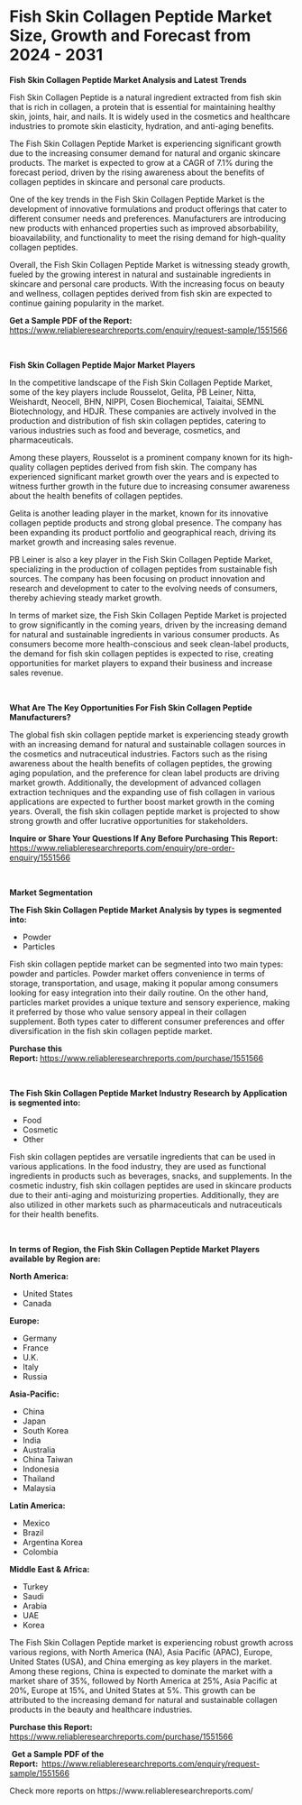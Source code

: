 <p><h1>Fish Skin Collagen Peptide Market Size, Growth and Forecast from 2024 - 2031</h1></p><p><strong>Fish Skin Collagen Peptide Market Analysis and Latest Trends</strong></p>
<p><p>Fish Skin Collagen Peptide is a natural ingredient extracted from fish skin that is rich in collagen, a protein that is essential for maintaining healthy skin, joints, hair, and nails. It is widely used in the cosmetics and healthcare industries to promote skin elasticity, hydration, and anti-aging benefits.</p><p>The Fish Skin Collagen Peptide Market is experiencing significant growth due to the increasing consumer demand for natural and organic skincare products. The market is expected to grow at a CAGR of 7.1% during the forecast period, driven by the rising awareness about the benefits of collagen peptides in skincare and personal care products.</p><p>One of the key trends in the Fish Skin Collagen Peptide Market is the development of innovative formulations and product offerings that cater to different consumer needs and preferences. Manufacturers are introducing new products with enhanced properties such as improved absorbability, bioavailability, and functionality to meet the rising demand for high-quality collagen peptides.</p><p>Overall, the Fish Skin Collagen Peptide Market is witnessing steady growth, fueled by the growing interest in natural and sustainable ingredients in skincare and personal care products. With the increasing focus on beauty and wellness, collagen peptides derived from fish skin are expected to continue gaining popularity in the market.</p></p>
<p><strong>Get a Sample PDF of the Report:&nbsp;</strong> <a href="https://www.reliableresearchreports.com/enquiry/request-sample/1551566">https://www.reliableresearchreports.com/enquiry/request-sample/1551566</a></p>
<p>&nbsp;</p>
<p><strong>Fish Skin Collagen Peptide Major Market Players</strong></p>
<p><p>In the competitive landscape of the Fish Skin Collagen Peptide Market, some of the key players include Rousselot, Gelita, PB Leiner, Nitta, Weishardt, Neocell, BHN, NIPPI, Cosen Biochemical, Taiaitai, SEMNL Biotechnology, and HDJR. These companies are actively involved in the production and distribution of fish skin collagen peptides, catering to various industries such as food and beverage, cosmetics, and pharmaceuticals.</p><p>Among these players, Rousselot is a prominent company known for its high-quality collagen peptides derived from fish skin. The company has experienced significant market growth over the years and is expected to witness further growth in the future due to increasing consumer awareness about the health benefits of collagen peptides.</p><p>Gelita is another leading player in the market, known for its innovative collagen peptide products and strong global presence. The company has been expanding its product portfolio and geographical reach, driving its market growth and increasing sales revenue.</p><p>PB Leiner is also a key player in the Fish Skin Collagen Peptide Market, specializing in the production of collagen peptides from sustainable fish sources. The company has been focusing on product innovation and research and development to cater to the evolving needs of consumers, thereby achieving steady market growth.</p><p>In terms of market size, the Fish Skin Collagen Peptide Market is projected to grow significantly in the coming years, driven by the increasing demand for natural and sustainable ingredients in various consumer products. As consumers become more health-conscious and seek clean-label products, the demand for fish skin collagen peptides is expected to rise, creating opportunities for market players to expand their business and increase sales revenue.</p></p>
<p>&nbsp;</p>
<p><strong>What Are The Key Opportunities For Fish Skin Collagen Peptide Manufacturers?</strong></p>
<p><p>The global fish skin collagen peptide market is experiencing steady growth with an increasing demand for natural and sustainable collagen sources in the cosmetics and nutraceutical industries. Factors such as the rising awareness about the health benefits of collagen peptides, the growing aging population, and the preference for clean label products are driving market growth. Additionally, the development of advanced collagen extraction techniques and the expanding use of fish collagen in various applications are expected to further boost market growth in the coming years. Overall, the fish skin collagen peptide market is projected to show strong growth and offer lucrative opportunities for stakeholders.</p></p>
<p><strong>Inquire or Share Your Questions If Any Before Purchasing This Report:</strong> <a href="https://www.reliableresearchreports.com/enquiry/pre-order-enquiry/1551566">https://www.reliableresearchreports.com/enquiry/pre-order-enquiry/1551566</a></p>
<p>&nbsp;</p>
<p><strong>Market Segmentation</strong></p>
<p><strong>The Fish Skin Collagen Peptide Market Analysis by types is segmented into:</strong></p>
<p><ul><li>Powder</li><li>Particles</li></ul></p>
<p><p>Fish skin collagen peptide market can be segmented into two main types: powder and particles. Powder market offers convenience in terms of storage, transportation, and usage, making it popular among consumers looking for easy integration into their daily routine. On the other hand, particles market provides a unique texture and sensory experience, making it preferred by those who value sensory appeal in their collagen supplement. Both types cater to different consumer preferences and offer diversification in the fish skin collagen peptide market.</p></p>
<p><strong>Purchase this Report:&nbsp;</strong><a href="https://www.reliableresearchreports.com/purchase/1551566">https://www.reliableresearchreports.com/purchase/1551566</a></p>
<p>&nbsp;</p>
<p><strong>The Fish Skin Collagen Peptide Market Industry Research by Application is segmented into:</strong></p>
<p><ul><li>Food</li><li>Cosmetic</li><li>Other</li></ul></p>
<p><p>Fish skin collagen peptides are versatile ingredients that can be used in various applications. In the food industry, they are used as functional ingredients in products such as beverages, snacks, and supplements. In the cosmetic industry, fish skin collagen peptides are used in skincare products due to their anti-aging and moisturizing properties. Additionally, they are also utilized in other markets such as pharmaceuticals and nutraceuticals for their health benefits.</p></p>
<p>&nbsp;</p>
<p><strong>In terms of Region, the Fish Skin Collagen Peptide Market Players available by Region are:</strong></p>
<p>
    <p> <strong> North America: </strong>
        <ul>
            <li>United States</li>
            <li>Canada</li>
        </ul>
        </p> 
    <p> <strong> Europe: </strong>
        <ul>
            <li>Germany</li>
            <li>France</li>
            <li>U.K.</li>
            <li>Italy</li>
            <li>Russia</li>
        </ul>
        </p> 
    <p> <strong> Asia-Pacific: </strong>
        <ul>
            <li>China</li>
            <li>Japan</li>
            <li>South Korea</li>
            <li>India</li>
            <li>Australia</li>
            <li>China Taiwan</li>
            <li>Indonesia</li>
            <li>Thailand</li>
            <li>Malaysia</li>
        </ul>
        </p> 
    <p> <strong> Latin America: </strong>
        <ul>
            <li>Mexico</li>
            <li>Brazil</li>
            <li>Argentina Korea</li>
            <li>Colombia</li>
        </ul>
        </p> 
    <p> <strong> Middle East & Africa: </strong>
        <ul>
            <li>Turkey</li>
            <li>Saudi</li>
            <li>Arabia</li>
            <li>UAE</li>
            <li>Korea</li>
        </ul>
    </p>
    </p>
<p><p>The Fish Skin Collagen Peptide market is experiencing robust growth across various regions, with North America (NA), Asia Pacific (APAC), Europe, United States (USA), and China emerging as key players in the market. Among these regions, China is expected to dominate the market with a market share of 35%, followed by North America at 25%, Asia Pacific at 20%, Europe at 15%, and United States at 5%. This growth can be attributed to the increasing demand for natural and sustainable collagen products in the beauty and healthcare industries.</p></p>
<p><strong>Purchase this Report: </strong><a href="https://www.reliableresearchreports.com/purchase/1551566">https://www.reliableresearchreports.com/purchase/1551566</a></p>
<p>&nbsp;<strong>Get a Sample PDF of the Report:&nbsp;&nbsp;</strong><a href="https://www.reliableresearchreports.com/enquiry/request-sample/1551566">https://www.reliableresearchreports.com/enquiry/request-sample/1551566</a></p>
<p><strong></strong></p>
<p>Check more reports on https://www.reliableresearchreports.com/</p>